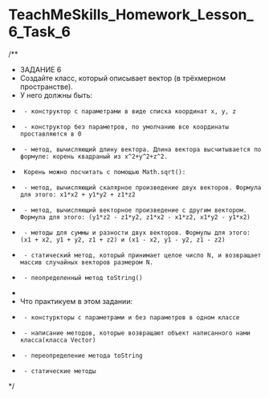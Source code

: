 # TeachMeSkills_Homework_Lesson_6_Task_6
/**
 * ЗАДАНИЕ 6
 * 	Создайте класс, который описывает вектор (в трёхмерном пространстве).
 * 	У него должны быть:
 * 		- конструктор с параметрами в виде списка координат x, y, z
 * 		- конструктор без параметров, по умолчанию все координаты проставляются в 0
 * 		- метод, вычисляющий длину вектора. Длина вектора высчитывается по формуле: корень квадраный из x^2+y^2+z^2.
 * 		Корень можно посчитать с помощью Math.sqrt():
 * 		- метод, вычисляющий скалярное произведение двух векторов. Формула для этого: x1*x2 + y1*y2 + z1*z2
 * 		- метод, вычисляющий векторное произведение с другим вектором. Формула для этого: (y1*z2 - z1*y2, z1*x2 - x1*z2, x1*y2 - y1*x2)
 * 		- методы для суммы и разности двух векторов. Формулы для этого: (x1 + x2, y1 + y2, z1 + z2) и (x1 - x2, y1 - y2, z1 - z2)
 * 		- статический метод, который принимает целое число N, и возвращает массив случайных векторов размером N.
 * 		- пеопределенный метод toString()
 *
 * 	Что практикуем в этом задании:
 * 		- констуркторы с параметрами и без параметров в одном классе
 * 		- написание методов, которые возвращают объект написанного нами класса(класса Vector)
 * 		- переопределение метода toString
 * 		- статические методы
 */
